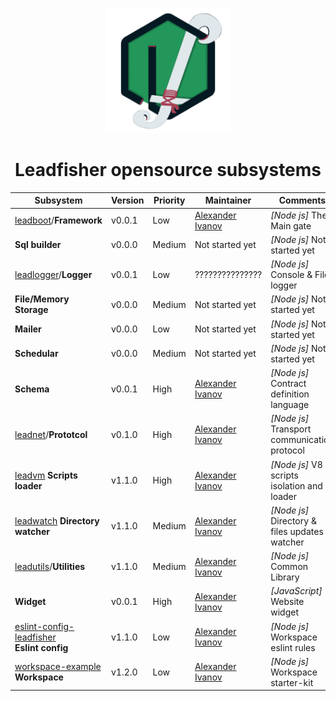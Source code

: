 <p align="center">
<img src="/profile/logo.png" height="200px" />
</p>

<h1 align="center"> Leadfisher opensource subsystems </h1>

| Subsystem                                                      | Version | Priority | Maintainer                     | Comments                                      |
| -------------------------------------------------------------- | ------- | -------- | ------------------------------ | --------------------------------------------- |
| [leadboot][leadboot:git]/**Framework**                         | v0.0.1  | Low      | [Alexander Ivanov][sashapop10] | _[Node js]_ The Main gate                     |
| **Sql builder**                                                | v0.0.0  | Medium   | Not started yet                | _[Node js]_ Not started yet                   |
| [leadlogger][leadlogger:git]/**Logger**                        | v0.0.1  | Low      | ???????????????                | _[Node js]_ Console & File logger             |
| **File/Memory Storage**                                        | v0.0.0  | Medium   | Not started yet                | _[Node js]_ Not started yet                   |
| **Mailer**                                                     | v0.0.0  | Low      | Not started yet                | _[Node js]_ Not started yet                   |
| **Schedular**                                                  | v0.0.0  | Medium   | Not started yet                | _[Node js]_ Not started yet                   |
| **Schema**                                                     | v0.0.1  | High     | [Alexander Ivanov][sashapop10] | _[Node js]_ Contract definition language      |
| [leadnet][leadnet:git]/**Prototcol**                           | v0.1.0  | High     | [Alexander Ivanov][sashapop10] | _[Node js]_ Transport communication protocol  |
| [leadvm][leadvm:git] **Scripts loader**                        | v1.1.0  | High     | [Alexander Ivanov][sashapop10] | _[Node js]_ V8 scripts isolation and loader   |
| [leadwatch][leadwatch:git] **Directory watcher**               | v1.1.0  | Medium   | [Alexander Ivanov][sashapop10] | _[Node js]_ Directory & files updates watcher |
| [leadutils][leadutils:git]/**Utilities**                       | v1.1.0  | Medium   | [Alexander Ivanov][sashapop10] | _[Node js]_ Common Library                    |
| **Widget**                                                     | v0.0.1  | High     | [Alexander Ivanov][sashapop10] | _[JavaScript]_ Website widget                 |
| [eslint-config-leadfisher][eslint:git] <br/> **Eslint config** | v1.1.0  | Low      | [Alexander Ivanov][sashapop10] | _[Node js]_ Workspace eslint rules            |
| [workspace-example][workspace:git] **Workspace**               | v1.2.0  | Low      | [Alexander Ivanov][sashapop10] | _[Node js]_ Workspace starter-kit             |

[sashapop10]: https://github.com/sashapop10

<!-- [maksim]: https://github.com/RedMoth-svg -->

<!-- [widget:git]: https://github.com/LeadFisherSolutions/widget -->
<!-- [leadschema:git]: https://github.com/LeadFisherSolutions/leadschema -->

[leadvm:git]: https://github.com/LeadFisherSolutions/leadvm
[leadnet:git]: https://github.com/LeadFisherSolutions/leadnet
[leadboot:git]: https://github.com/LeadFisherSolutions/leadboot
[leadwatch:git]: https://github.com/LeadFisherSolutions/leadwatch
[leadutils:git]: https://github.com/LeadFisherSolutions/leadutils
[leadlogger:git]: https://github.com/LeadFisherSolutions/leadlogger
[workspace:git]: https://github.com/LeadFisherSolutions/workspace-example
[eslint:git]: https://github.com/LeadFisherSolutions/eslint-config-leadfisher
